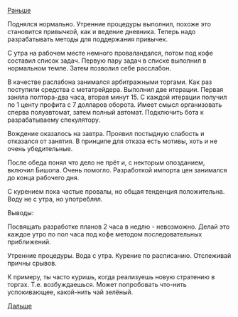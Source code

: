 [Раньше](2015.07.21.md)

Поднялся нормально. Утренние процедуры выполнил, похоже это становится привычкой, как и ведение дневника.
Теперь надо разрабатывать методы для поддержания привычек.

С утра на рабочем месте немного проваландался, потом под кофе составил список задач.
Первую пару задач в списке выполнил в нормальном темпе. Затем позволил себе расслабон.

В качестве раслабона занимался арбитражными торгами. Как раз поступили средства с метатрейдера. Выполнил две итерации. Первая заняла полтора-два часа, вторая минут 15. С каждой итерации получил по 1 центу профита с 7 долларов оборота. Имеет смысл организовать сперва полуавтомат, затем полный автомат. Подключить бота к разрабатываему спекулятору.

Вождение оказалось на завтра. Проявил постыдную слабость и отказался от занятия. В принципе для отказа есть мотивы, хоть и не очень убедительные.

После обеда понял что дело не прёт и, с некторым опозданием, включил Бишопа.
Очень помогло. Разработкой импорта цен занимался до конца рабочего дня.

С курением пока частые провалы, но общая тенденция положительна.
Воду не с утра, но употреблял.

Выводы:

Посвящать разработке планов 2 часа в недлю - невозможно.
Делай это каждое утро по пол часа под кофе методом последовательных приближений.

Утренние процедуры.
Вода с утра.
Курение по расписанию.
Отслеживай причны срывов.

К примеру, ты часто куришь, когда реализуешь новую стратению в торгах. Т.е. возбуждаешься. Может попробовать что-нить успокивающее, какой-нить чай зелёный.

[Дальше](2015.07.23.md)